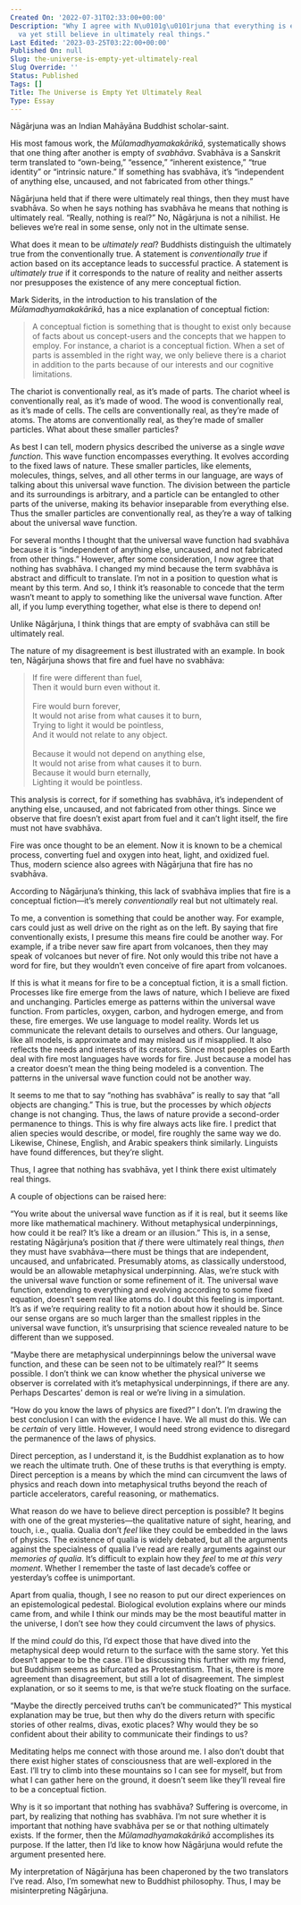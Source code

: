 ```yaml
---
Created On: '2022-07-31T02:33:00+00:00'
Description: "Why I agree with N\u0101g\u0101rjuna that everything is empty of svabh\u0101\
  va yet still believe in ultimately real things."
Last Edited: '2023-03-25T03:22:00+00:00'
Published On: null
Slug: the-universe-is-empty-yet-ultimately-real
Slug Override: ''
Status: Published
Tags: []
Title: The Universe is Empty Yet Ultimately Real
Type: Essay
---
```

<p>Nāgārjuna was an Indian Mahāyāna Buddhist scholar-saint.</p>
<p>His most famous work, the <em>Mūlamadhyamakakārikā</em>, systematically shows that one thing after another is empty of <em>svabhāva</em>. Svabhāva is a Sanskrit term translated to “own-being,” “essence,” “inherent existence,” “true identity” or “intrinsic nature.” If something has svabhāva, it’s “independent of anything else, uncaused, and not fabricated from other things.”</p>
<p>Nāgārjuna held that if there were ultimately real things, then they must have svabhāva. So when he says nothing has svabhāva he means that nothing is ultimately real. “Really, nothing is real?” No, Nāgārjuna is not a nihilist. He believes we’re real in some sense, only not in the ultimate sense.</p>
<p>What does it mean to be <em>ultimately real</em>? Buddhists distinguish the ultimately true from the conventionally true. A statement is <em>conventionally true</em> if action based on its acceptance leads to successful practice. A statement is <em>ultimately true</em> if it corresponds to the nature of reality and neither asserts nor presupposes the existence of any mere conceptual fiction.</p>
<p>Mark Siderits, in the introduction to his translation of the <em>Mūlamadhyamakakārikā</em>, has a nice explanation of conceptual fiction:</p>
<blockquote><p>
A conceptual fiction is something that is thought to exist only because
of facts about us concept-users and the concepts that we happen to
employ. For instance, a chariot is a conceptual fiction. When a set of
parts is assembled in the right way, we only believe there is a chariot
in addition to the parts because of our interests and our cognitive
limitations.
</p></blockquote>

<p>The chariot is conventionally real, as it’s made of parts. The chariot wheel is conventionally real, as it’s made of wood. The wood is conventionally real, as it’s made of cells. The cells are conventionally real, as they’re made of atoms. The atoms are conventionally real, as they’re made of smaller particles. What about these smaller particles?</p>
<p>As best I can tell, modern physics described the universe as a single <em>wave function</em>. This wave function encompasses everything. It evolves according to the fixed laws of nature. These smaller particles, like elements, molecules, things, selves, and all other terms in our language, are ways of talking about this universal wave function. The division between the particle and its surroundings is arbitrary, and a particle can be entangled to other parts of the universe, making its behavior inseparable from everything else. Thus the smaller particles are conventionally real, as they’re a way of talking about the universal wave function.</p>
<p>For several months I thought that the universal wave function had svabhāva because it is “independent of anything else, uncaused, and not fabricated from other things.” However, after some consideration, I now agree that nothing has svabhāva. I changed my mind because the term svabhāva is abstract and difficult to translate. I’m not in a position to question what is meant by this term. And so, I think it’s reasonable to concede that the term wasn’t meant to apply to something like the universal wave function. After all, if you lump everything together, what else is there to depend on!</p>
<p>Unlike Nāgārjuna, I think things that are empty of svabhāva can still be ultimately real.</p>
<p>The nature of my disagreement is best illustrated with an example. In book ten, Nāgārjuna shows that fire and fuel have no svabhāva:</p>
<blockquote><p>
If fire were different than fuel,<br />
Then it would burn even without it.<br />
<br />
Fire would burn forever,<br />
It would not arise from what causes it to burn,<br />
Trying to light it would be pointless,<br />
And it would not relate to any object.<br />
<br />
Because it would not depend on anything else,<br />
It would not arise from what causes it to burn.<br />
Because it would burn eternally,<br />
Lighting it would be pointless.
</p></blockquote>

<p>This analysis is correct, for if something has svabhāva, it’s independent of anything else, uncaused, and not fabricated from other things. Since we observe that fire doesn’t exist apart from fuel and it can’t light itself, the fire must not have svabhāva.</p>
<p>Fire was once thought to be an element. Now it is known to be a chemical process, converting fuel and oxygen into heat, light, and oxidized fuel. Thus, modern science also agrees with Nāgārjuna that fire has no svabhāva.</p>
<p>According to Nāgārjuna’s thinking, this lack of svabhāva implies that fire is a conceptual fiction—it’s merely <em>conventionally</em> real but not ultimately real.</p>
<p>To me, a convention is something that could be another way. For example, cars could just as well drive on the right as on the left. By saying that fire conventionally exists, I presume this means fire could be another way. For example, if a tribe never saw fire apart from volcanoes, then they may speak of volcanoes but never of fire. Not only would this tribe not have a word for fire, but they wouldn’t even conceive of fire apart from volcanoes.</p>
<p>If this is what it means for fire to be a conceptual fiction, it is a small fiction. Processes like fire emerge from the laws of nature, which I believe are fixed and unchanging. Particles emerge as patterns within the universal wave function. From particles, oxygen, carbon, and hydrogen emerge, and from these, fire emerges. We use language to model reality. Words let us communicate the relevant details to ourselves and others. Our language, like all models, is approximate and may mislead us if misapplied. It also reflects the needs and interests of its creators. Since most peoples on Earth deal with fire most languages have words for fire. Just because a model has a creator doesn’t mean the thing being modeled is a convention. The patterns in the universal wave function could not be another way.</p>
<p>It seems to me that to say “nothing has svabhāva” is really to say that “all objects are changing.” This is true, but the processes by which <em>objects</em> change is not changing. Thus, the laws of nature provide a second-order permanence to things. This is why fire always acts like fire. I predict that alien species would describe, or model, fire roughly the same way we do. Likewise, Chinese, English, and Arabic speakers think similarly. Linguists have found differences, but they’re slight.</p>
<p>Thus, I agree that nothing has svabhāva, yet I think there exist ultimately real things.</p>
<p>A couple of objections can be raised here:</p>
<p>“You write about the universal wave function as if it is real, but it seems like more like mathematical machinery. Without metaphysical underpinnings, how could it be real? It’s like a dream or an illusion.” This is, in a sense, restating Nāgārjuna’s position that <em>if</em> there were ultimately real things, <em>then</em> they must have svabhāva—there must be things that are independent, uncaused, and unfabricated. Presumably atoms, as classically understood, would be an allowable metaphysical underpinning. Alas, we’re stuck with the universal wave function or some refinement of it. The universal wave function, extending to everything and evolving according to some fixed equation, doesn’t seem real like atoms do. I doubt this feeling is important. It’s as if we’re requiring reality to fit a notion about how it should be. Since our sense organs are so much larger than the smallest ripples in the universal wave function, it’s unsurprising that science revealed nature to be different than we supposed.</p>
<p>“Maybe there are metaphysical underpinnings below the universal wave function, and these can be seen not to be ultimately real?” It seems possible. I don’t think we can know whether the physical universe we observer is correlated with it’s metaphysical underpinnings, if there are any. Perhaps Descartes’ demon is real or we’re living in a simulation.</p>
<p>“How do you know the laws of physics are fixed?” I don’t. I’m drawing the best conclusion I can with the evidence I have. We all must do this. We can be <em>certain</em> of very little. However, I would need strong evidence to disregard the permanence of the laws of physics.</p>
<p>Direct perception, as I understand it, is the Buddhist explanation as to how we reach the ultimate truth. One of these truths is that everything is empty. Direct perception is a means by which the mind can circumvent the laws of physics and reach down into metaphysical truths beyond the reach of particle accelerators, careful reasoning, or mathematics.</p>
<p>What reason do we have to believe direct perception is possible? It begins with one of the great mysteries—the qualitative nature of sight, hearing, and touch, i.e., qualia. Qualia don’t <em>feel</em> like they could be embedded in the laws of physics. The existence of qualia is widely debated, but all the arguments against the specialness of qualia I’ve read are really arguments against our <em>memories of qualia</em>. It’s difficult to explain how they <em>feel</em> to me <em>at this very moment</em>. Whether I remember the taste of last decade’s coffee or yesterday’s coffee is unimportant.</p>
<p>Apart from qualia, though, I see no reason to put our direct experiences on an epistemological pedestal. Biological evolution explains where our minds came from, and while I think our minds may be the most beautiful matter in the universe, I don’t see how they could circumvent the laws of physics.</p>
<p>If the mind <em>could</em> do this, I’d expect those that have dived into the metaphysical deep would return to the surface with the same story. Yet this doesn’t appear to be the case. I’ll be discussing this further with my friend, but Buddhism seems as bifurcated as Protestantism. That is, there is more agreement than disagreement, but still a lot of disagreement. The simplest explanation, or so it seems to me, is that we’re stuck floating on the surface.</p>
<p>“Maybe the directly perceived truths can’t be communicated?” This mystical explanation may be true, but then why do the divers return with specific stories of other realms, divas, exotic places? Why would they be so confident about their ability to communicate their findings to us?</p>
<p>Meditating helps me connect with those around me. I also don’t doubt that there exist higher states of consciousness that are well-explored in the East. I’ll try to climb into these mountains so I can see for myself, but from what I can gather here on the ground, it doesn’t seem like they’ll reveal fire to be a conceptual fiction.</p>
<p>Why is it so important that nothing has svabhāva? Suffering is overcome, in part, by realizing that nothing has svabhāva. I’m not sure whether it is important that nothing have svabhāva per se or that nothing ultimately exists. If the former, then the <em>Mūlamadhyamakakārikā</em> accomplishes its purpose. If the latter, then I’d like to know how Nāgārjuna would refute the argument presented here.</p>
<p>My interpretation of Nāgārjuna has been chaperoned by the two translators I’ve read. Also, I’m somewhat new to Buddhist philosophy. Thus, I may be misinterpreting Nāgārjuna.</p>
